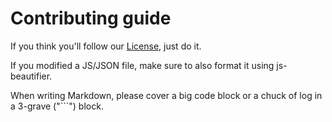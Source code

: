 # Contributing guide

If you think you'll follow our [License](LICENSE), just do it.

If you modified a JS/JSON file, make sure to also format it using js-beautifier.

When writing Markdown, please cover a big code block or a chuck of log in a 3-grave ("\`\`\`") block.
